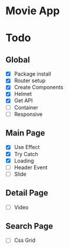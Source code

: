 # Movie App

# Todo

## Global

- [x] Package install
- [x] Router setup
- [x] Create Components
- [x] Helmet
- [x] Get API
- [ ] Container
- [ ] Responsive

## Main Page

- [x] Use Effect
- [x] Try Catch
- [x] Loading
- [ ] Header Event
- [ ] Slide

## Detail Page

- [ ] Video

## Search Page

- [ ] Css Grid
